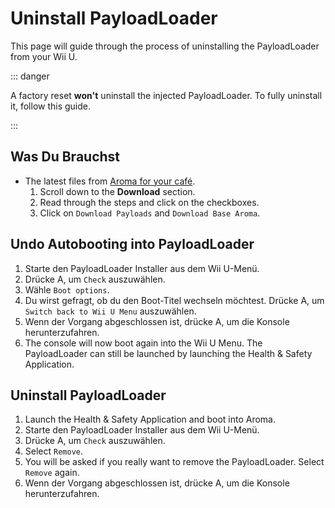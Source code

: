 # Uninstall PayloadLoader

This page will guide through the process of uninstalling the PayloadLoader from your Wii U.

::: danger

A factory reset **won't** uninstall the injected PayloadLoader. To fully uninstall it, follow this guide.

:::

## Was Du Brauchst

- The latest files from [Aroma for your café](https://aroma.foryour.cafe).
    1. Scroll down to the **Download** section.
    2. Read through the steps and click on the checkboxes.
    3. Click on `Download Payloads` and `Download Base Aroma`.

## Undo Autobooting into PayloadLoader

1. Starte den PayloadLoader Installer aus dem Wii U-Menü.
2. Drücke A, um `Check` auszuwählen.
3. Wähle `Boot options`.
4. Du wirst gefragt, ob du den Boot-Titel wechseln möchtest. Drücke A, um `Switch back to Wii U Menu` auszuwählen.
5. Wenn der Vorgang abgeschlossen ist, drücke A, um die Konsole herunterzufahren.
6. The console will now boot again into the Wii U Menu. The PayloadLoader can still be launched by launching the Health & Safety Application.

## Uninstall PayloadLoader

1. Launch the Health & Safety Application and boot into Aroma.
2. Starte den PayloadLoader Installer aus dem Wii U-Menü.
3. Drücke A, um `Check` auszuwählen.
4. Select `Remove`.
5. You will be asked if you really want to remove the PayloadLoader. Select `Remove` again.
6. Wenn der Vorgang abgeschlossen ist, drücke A, um die Konsole herunterzufahren.
